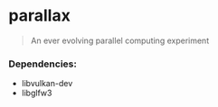 # parallax
> An ever evolving parallel computing experiment

### Dependencies:
- libvulkan-dev
- libglfw3
